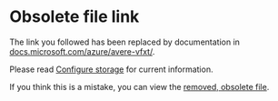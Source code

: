 # Obsolete file link

The link you followed has been replaced by documentation in [docs.microsoft.com/azure/avere-vfxt/](https://docs.microsoft.com/azure/avere-vfxt/). 

Please read [Configure storage](https://docs.microsoft.com/en-us/azure/avere-vfxt/avere-vfxt-add-storage) for current information.

If you think this is a mistake, you can view the [removed, obsolete file](legacy/obs/configure_storage.md).
